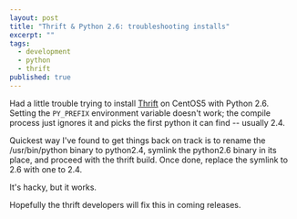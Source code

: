 ```yaml
---
layout: post
title: "Thrift & Python 2.6: troubleshooting installs"
excerpt: ""
tags:
  - development
  - python
  - thrift
published: true
---
```


Had a little trouble trying to install [Thrift](http://incubator.apache.org/thrift/) on CentOS5 with Python 2.6. Setting the `PY_PREFIX` environment variable doesn't work; the compile process just ignores it and picks the first python it can find -- usually 2.4.

Quickest way I've found to get things back on track is to rename the /usr/bin/python binary to python2.4, symlink the python2.6 binary in its place, and proceed with the thrift build. Once done, replace the symlink to 2.6 with one to 2.4.

It's hacky, but it works.

Hopefully the thrift developers will fix this in coming releases.
